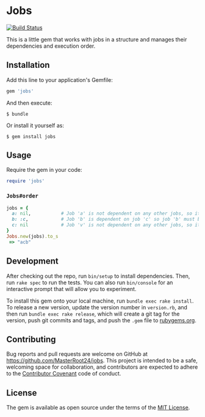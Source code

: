# Jobs

[![Build Status](https://travis-ci.org/MasterRoot24/jobs.svg?branch=master)](https://travis-ci.org/MasterRoot24/jobs)

This is a little gem that works with jobs in a structure and manages their dependencies and execution order. 

## Installation

Add this line to your application's Gemfile:

```ruby
gem 'jobs'
```

And then execute:

    $ bundle

Or install it yourself as:

    $ gem install jobs

## Usage

Require the gem in your code:
```ruby
require 'jobs'
```

### `Jobs#order`

```ruby
jobs = {
  a: nil,           # Job 'a' is not dependent on any other jobs, so it can be run on it's own
  b: :c,            # Job 'b' is dependent on job 'c' so job 'b' must be executed after job 'c'
  c: nil            # Job 'v' is not dependent on any other jobs, so it can be run on it's own
}
Jobs.new(jobs).to_s
 => "acb"
```

## Development

After checking out the repo, run `bin/setup` to install dependencies. Then, run `rake spec` to run the tests. You can also run `bin/console` for an interactive prompt that will allow you to experiment.

To install this gem onto your local machine, run `bundle exec rake install`. To release a new version, update the version number in `version.rb`, and then run `bundle exec rake release`, which will create a git tag for the version, push git commits and tags, and push the `.gem` file to [rubygems.org](https://rubygems.org).

## Contributing

Bug reports and pull requests are welcome on GitHub at https://github.com/MasterRoot24/jobs. This project is intended to be a safe, welcoming space for collaboration, and contributors are expected to adhere to the [Contributor Covenant](http://contributor-covenant.org) code of conduct.


## License

The gem is available as open source under the terms of the [MIT License](http://opensource.org/licenses/MIT).

